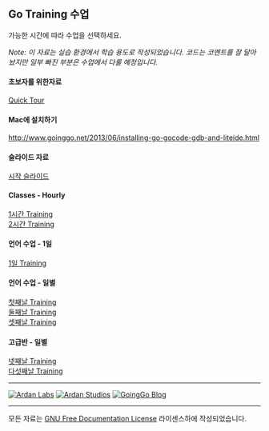 ## Go Training 수업
가능한 시간에 따라 수업을 선택하세요.

*Note: 이 자료는 실습 환경에서 학습 용도로 작성되었습니다. 코드는 코멘트를 잘 달아놨지만 일부 빠진 부분은 수업에서 다룰 예정입니다.*

#### 초보자를 위한자료

[Quick Tour](quick_tour)

#### Mac에 설치하기

http://www.goinggo.net/2013/06/installing-go-gocode-gdb-and-liteide.html

#### 슬라이드 자료

[시작 슬라이드](day1/opening/slide1.md)

#### Classes - Hourly

[1시간 Training](hour_1_training.md)  
[2시간 Training](hour_2_training.md)

#### 언어 수업 - 1일

[1일 Training](one_day_training.md)  

#### 언어 수업 - 일별

[첫째날 Training](day_1_training.md)  
[둘째날 Training](day_2_training.md)  
[셋째날 Training](day_3_training.md)

#### 고급반 - 일별

[넷째날 Training](day_4_training.md)  
[다섯째날 Training](day_5_training.md)

___
[![Ardan Labs](images/ggt_logo.png)](http://www.ardanlabs.com)
[![Ardan Studios](images/ardan_logo.png)](http://www.ardanstudios.com)
[![GoingGo Blog](images/ggb_logo.png)](http://www.goinggo.net)
___
모든 자료는 [GNU Free Documentation License](https://github.com/ArdanStudios/gotraining/blob/master/LICENSE) 라이센스하에 작성되었습니다.
